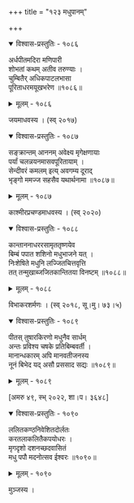 +++
title = "१२३ मधुपानम्"

+++



<details open><summary>विश्वास-प्रस्तुतिः - १०८६</summary>

अर्धपीतमदिरा मणिपारी   
शोभतां कथम् अतीव तरुण्याः ।  
चुम्बितैर् अधिकपाटलभासा   
पूरिताधरमयूखभरेण ॥१०८६॥
</details>

<details><summary>मूलम् - १०८६</summary>

अर्धपीतमदिरा मणिपारी   
शोभतां कथम् अतीव तरुण्याः ।  
चुम्बितैर् अधिकपाटलभासा   
पूरिताधरमयूखभरेण ॥१०८६॥
</details>


जयमाधवस्य । (स्व् २०१७)  



<details open><summary>विश्वास-प्रस्तुतिः - १०८७</summary>

सङ्क्रान्तम् आननम् अवेक्ष्य मृगेक्षणायाः  
पर्यां चलन्नयनमासवपूरितायाम् ।  
सेन्दीवरं कमलम् इत्य् अवगम्य दूराद्  
भृङ्गो ममज्ज सहसैव यथार्थनामा ॥१०८७॥
</details>

<details><summary>मूलम् - १०८७</summary>

सङ्क्रान्तम् आननम् अवेक्ष्य मृगेक्षणायाः  
पर्यां चलन्नयनमासवपूरितायाम् ।  
सेन्दीवरं कमलम् इत्य् अवगम्य दूराद्  
भृङ्गो ममज्ज सहसैव यथार्थनामा ॥१०८७॥
</details>


काश्मीरप्रचण्डमाधवस्य । (स्व् २०२०)  



<details open><summary>विश्वास-प्रस्तुतिः - १०८८</summary>

कान्ताननाधररसामृततृष्णयेव  
बिम्बं पपात शशिनो मधुभाजने यत् ।  
निःशेषिते मधुनि लज्जितचित्तवृत्ति  
तत् तन्मुखाब्जजितकान्तितया विनष्टम् ॥१०८८॥
</details>

<details><summary>मूलम् - १०८८</summary>

कान्ताननाधररसामृततृष्णयेव  
बिम्बं पपात शशिनो मधुभाजने यत् ।  
निःशेषिते मधुनि लज्जितचित्तवृत्ति  
तत् तन्मुखाब्जजितकान्तितया विनष्टम् ॥१०८८॥
</details>


विभाकरशर्मणः । (स्व् २०१८, सू।मु। ७३।५)  



<details open><summary>विश्वास-प्रस्तुतिः - १०८९</summary>

पीतस् तुषारकिरणो मधुनैव सार्धम्  
अन्तः प्रविश्य चषके प्रतिबिम्बवर्ती ।  
मानान्धकारम् अपि मानवतीजनस्य  
नूनं बिभेद यद् असौ प्रससाद सद्यः ॥१०८९॥
</details>

<details><summary>मूलम् - १०८९</summary>

पीतस् तुषारकिरणो मधुनैव सार्धम्  
अन्तः प्रविश्य चषके प्रतिबिम्बवर्ती ।  
मानान्धकारम् अपि मानवतीजनस्य  
नूनं बिभेद यद् असौ प्रससाद सद्यः ॥१०८९॥
</details>


[अमरु ४९, स्भ् २०२२, शा।प। ३६४८]  



<details open><summary>विश्वास-प्रस्तुतिः - १०९०</summary>

ललितकण्ठनिवेशितदोर्लतः   
करतलाकलितैकपयोधरः ।  
मृगदृशो दशनच्छदवासितं  
मधु पपौ मदनोत्सव ईश्वरः ॥१०९०॥
</details>

<details><summary>मूलम् - १०९०</summary>

ललितकण्ठनिवेशितदोर्लतः   
करतलाकलितैकपयोधरः ।  
मृगदृशो दशनच्छदवासितं  
मधु पपौ मदनोत्सव ईश्वरः ॥१०९०॥
</details>


मुञ्जस्य ।  